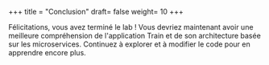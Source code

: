 +++
title = "Conclusion"
draft= false
weight= 10
+++

Félicitations, vous avez terminé le lab ! Vous devriez maintenant avoir une meilleure compréhension de l'application Train et de son architecture basée sur les microservices. Continuez à explorer et à modifier le code pour en apprendre encore plus.